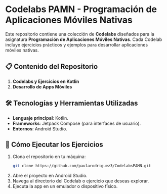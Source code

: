 # Codelabs PAMN - Programación de Aplicaciones Móviles Nativas

Este repositorio contiene una colección de **Codelabs** diseñados para la asignatura **Programación de Aplicaciones Móviles Nativas**. Cada Codelab incluye ejercicios prácticos y ejemplos para desarrollar aplicaciones móviles nativas.


## 📋 Contenido del Repositorio

1. **Codelabs y Ejercicios en Kotlin**
2. **Desarrollo de Apps Móviles**


## 🛠️ Tecnologías y Herramientas Utilizadas

- **Lenguaje principal**: Kotlin.
- **Frameworks**: Jetpack Compose (para interfaces de usuario).
- **Entornos**: Android Studio.


## 🚀 Cómo Ejecutar los Ejercicios 

1. Clona el repositorio en tu máquina:
   ```bash
   git clone https://github.com/paularodriguez3/CodelabsPAMN.git
2. Abre el proyecto en Android Studio.
3. Navega al directorio del Codelab o ejercicio que deseas explorar.
4. Ejecuta la app en un emulador o dispositivo físico.
